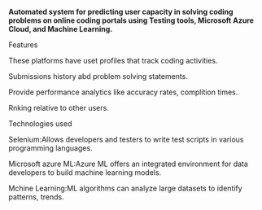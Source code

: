 **Automated system for predicting user capacity in solving coding problems on online coding portals using Testing tools, Microsoft Azure Cloud, and Machine Learning.**

Features

These platforms have uset profiles that track coding activities.

Submissions history abd problem solving statements.

Provide performance analytics like accuracy rates, complition times.

Rnking relative to other users.






Technologies used




Selenium:Allows developers and testers to write test scripts in various programming languages.

Microsoft azure ML:Azure ML offers an integrated environment for data  developers to build machine learning models.

Mchine Learning:ML algorithms can analyze large datasets to identify patterns, trends.
